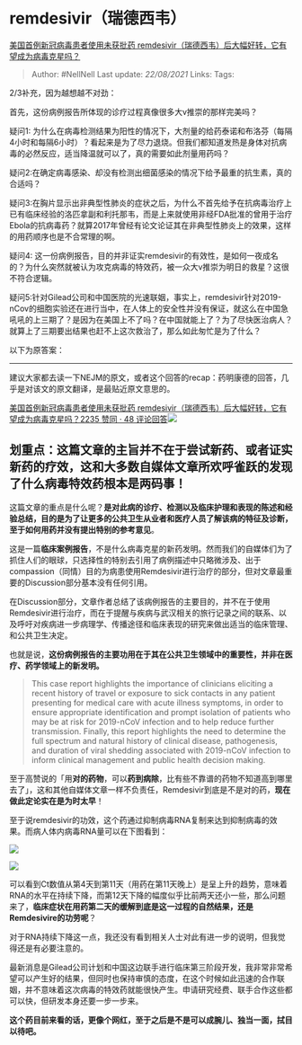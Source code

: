 # remdesivir（瑞德西韦）
[美国首例新冠病毒患者使用未获批药 remdesivir（瑞德西韦）后大幅好转，它有望成为病毒克星吗？](https://www.zhihu.com/question/368940464/answer/994380235)

> Author: #NellNell 
> Last update: *22/08/2021* 
> Links:
> Tags:  

2/3补充，因为越想越不对劲：

首先，这份病例报告所体现的诊疗过程真像很多大v推崇的那样完美吗？

疑问1: 为什么在病毒检测结果为阳性的情况下，大剂量的给药泰诺和布洛芬（每隔4小时和每隔6小时）？看起来是为了尽力退烧。但我们都知道发热是身体对抗病毒的必然反应，适当降温就可以了，真的需要如此剂量用药吗？

疑问2:在确定病毒感染、却没有检测出细菌感染的情况下给予最重的抗生素，真的合适吗？

疑问3:在胸片显示出非典型性肺炎的症状之后，为什么不首先给予在抗病毒治疗上已有临床经验的洛匹拿副和利托那韦，而是上来就使用非经FDA批准的曾用于治疗Ebola的抗病毒药？就算2017年曾经有论文论证其在非典型性肺炎上的效果，这样的用药顺序也是不合常理的啊。

疑问4: 这一份病例报告，目的并非证实remdesivir的有效性，是如何一夜成名的？为什么突然就被认为攻克病毒的特效药，被一众大v推崇为明日的救星？这很不符合逻辑。

疑问5:针对Gilead公司和中国医院的光速联姻，事实上，remdesivir针对2019-nCov的细胞实验还在进行当中，在人体上的安全性并没有保证，就这么在中国急吼吼的上三期了？是因为在美国上不了吗？在中国就能上了？为了尽快医治病人？就算上了三期要出结果也赶不上这次救治了，那么如此匆忙是为了什么？

以下为原答案：

---

建议大家都去读一下NEJM的原文，或者这个回答的recap：药明康德的回答，几乎是对该文的原文翻译，是最贴近原文意思的。

[美国首例新冠病毒患者使用未获批药 remdesivir（瑞德西韦）后大幅好转，它有望成为病毒克星吗？2235 赞同 · 48 评论回答![](https://pic1.zhimg.com/v2-931a57e03e9f7dbbc505d18d7859f752_180x120.jpg?source=c8b7c179)](https://www.zhihu.com/question/368940464/answer/993040786)

## 划重点：这篇文章的主旨并不在于尝试新药、或者证实新药的疗效，这和大多数自媒体文章所欢呼雀跃的发现了什么病毒特效药根本是两码事！

这篇文章的重点是什么呢？**是对此病的诊疗、检测以及临床护理和表现的陈述和经验总结，目的是为了让更多的公共卫生从业者和医疗人员了解该病的特征及诊断，至于如何用药并没有提出特别的参考意见**。

这是一篇**临床案例报告**，不是什么病毒克星的新药发明。然而我们的自媒体们为了抓住人们的眼球，只选择性的特别去引用了病例描述中只略微涉及、出于compassion（同情）目的为病患使用Remdesivir进行治疗的部分，但对文章最重要的Discussion部分基本没有任何引用。

在Discussion部分，文章作者总结了该病例报告的主要目的，并不在于使用Remdesivir进行治疗，而在于提醒与疾病与武汉相关的旅行记录之间的联系、以及呼吁对疾病进一步病理学、传播途径和临床表现的研究来做出适当的临床管理、和公共卫生决定。

也就是说，**这份病例报告的主要功用在于其在公共卫生领域中的重要性，并非在医疗、药学领域上的新发明。**

> This case report highlights the importance of clinicians eliciting a recent history of travel or exposure to sick contacts in any patient presenting for medical care with acute illness symptoms, in order to ensure appropriate identification and prompt isolation of patients who may be at risk for 2019-nCoV infection and to help reduce further transmission. Finally, this report highlights the need to determine the full spectrum and natural history of clinical disease, pathogenesis, and duration of viral shedding associated with 2019-nCoV infection to inform clinical management and public health decision making.

至于高赞说的「用**对的药物**，可以**药到病除**，比有些不靠谱的药物不知道高到哪里去了」，这和其他自媒体文章一样不负责任，Remdesivir到底是不是对的药，**现在做此定论实在是为时太早**！

至于说remdesivir的功效，这个药通过抑制病毒RNA复制来达到抑制病毒的效果。而病人体内病毒RNA量可以在下图看到：

![](https://pic3.zhimg.com/50/v2-c028bdb0c463c0c40d91332093c571bd_720w.jpg?source=c8b7c179)

![](https://pic3.zhimg.com/80/v2-c028bdb0c463c0c40d91332093c571bd_720w.jpg?source=c8b7c179)

可以看到Ct数值从第4天到第11天（用药在第11天晚上）是呈上升的趋势，意味着RNA的水平在持续下降，而第12天下降的幅度似乎比前两天还小一些，那么问题来了，**临床症状在用药第二天的缓解到底是这一过程的自然结果，还是Remdesivire的功劳呢**？

对于RNA持续下降这一点，我还没有看到相关人士对此有进一步的说明，但我觉得还是有必要注意的。

最新消息是Gilead公司计划和中国这边联手进行临床第三阶段开发，我非常非常希望可以产生好的结果，但同时也保持审慎的态度，在这个时候如此迅速的合作联姻，并不意味着这次病毒的特效药就能很快产生。申请研究经费、联手合作这些都可以快，但研发本身还要一步一步来。

**这个药目前来看的话，更像个网红，至于之后是不是可以成腕儿、独当一面，拭目以待吧。**